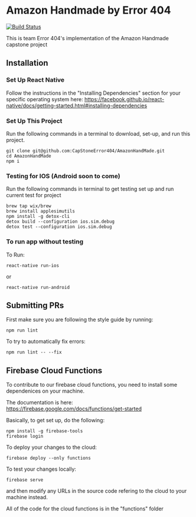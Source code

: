 # Amazon Handmade by Error 404

[![Build Status](https://app.bitrise.io/app/da6882a3406c4076/status.svg?token=_GV7vk-FI6Fj_Lg-gufs0A&branch=dev)](https://app.bitrise.io/app/da6882a3406c4076)

This is team Error 404's implementation of the Amazon Handmade capstone project

## Installation

### Set Up React Native

Follow the instructions in the "Installing Dependencies" section for your specific operating system here:
https://facebook.github.io/react-native/docs/getting-started.html#installing-dependencies

### Set Up This Project

Run the following commands in a terminal to download, set-up, and run this project.

```
git clone git@github.com:CapStoneError404/AmazonHandMade.git
cd AmazonHandMade
npm i
```

### Testing for IOS (Android soon to come)

Run the following commands in terminal to get testing set up and run current test for project

``` 
brew tap wix/brew
brew install applesimutils
npm install -g detox-cli
detox build --configuration ios.sim.debug
detox test --configuration ios.sim.debug
```



### To run app without testing
To Run:
```
react-native run-ios
```

or

```
react-native run-android
```


## Submitting PRs
First make sure you are following the style guide by running:
```
npm run lint
```

To try to automatically fix errors:
```
npm run lint -- --fix
```


## Firebase Cloud Functions

To contribute to our firebase cloud functions, you need to install some dependenices on your machine.

The documentation is here: https://firebase.google.com/docs/functions/get-started

Basically, to get set up, do the following:
```
npm install -g firebase-tools
firebase login
```

To deploy your changes to the cloud:
```
firebase deploy --only functions
```

To test your changes locally:
```
firebase serve
```
and then modify any URLs in the source code refering to the cloud to your machine instead.

All of the code for the cloud functions is in the "functions" folder
